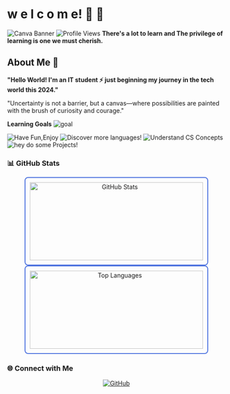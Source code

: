 
# w e l c o m e! 👋 🌱

![Canva Banner](https://github.com/droid-dreaith/droid-dreaith/blob/main/banner%20(1).png)
![Profile Views](https://komarev.com/ghpvc/?username=droid-dreaith)
**There's a lot to learn and The privilege of learning is one we must cherish.**
## About Me 🌟

**"Hello World! I'm an IT student ⚡ just beginning my journey in the tech world this 2024."**

"Uncertainty is not a barrier, but a canvas—where possibilities are painted with the brush of curiosity and courage."


**Learning Goals** 
 ![goal](https://img.icons8.com/ios/50/goal.png)

 
![Have Fun,Enjoy](https://img.shields.io/badge/Have%20Fun%20&%20Enjoy-1%25everyday-green)  ![Discover more languages!](https://img.shields.io/badge/Discover%20&%20Improve-Python%20|%20JS%20|%20C++-yellow)  ![Understand CS Concepts](https://img.shields.io/badge/CS%20Concepts-Deepening%20Knowledge-red)  ![hey do some Projects!](https://img.shields.io/badge/Projects-Building%20Hands--On-purple)




### 📊 GitHub Stats
<div align="center" style="margin-bottom: 20px;">
    <img src="https://github-readme-stats.vercel.app/api?username=droid-dreaith&show_icons=true&theme=tokyonight" alt="GitHub Stats" style="border-radius: 8px; border: 2px solid #4e73df; padding: 10px; width: 400px; height: 180px; object-fit: cover;" />
    <img src="https://github-readme-stats.vercel.app/api/top-langs/?username=droid-dreaith&layout=compact&theme=tokyonight" alt="Top Languages" style="border-radius: 8px; border: 2px solid #4e73df; padding: 10px; width: 400px; height: 180px; object-fit: cover;" />
</div>



### 🌐 Connect with Me
<div align="center">
    <a href="https://github.com/droid-dreaith">
        <img src="https://img.icons8.com/ios/50/github.png" alt="GitHub" />
    </a>
</div>

